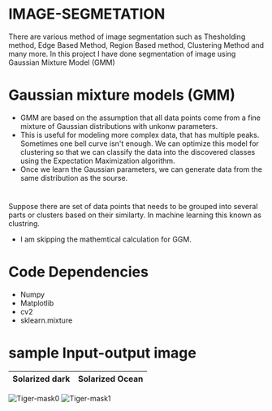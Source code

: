 # IMAGE-SEGMETATION
There are various method of image segmentation such as Thesholding method, Edge Based Method, Region Based method, Clustering Method and many more.
In this project I have done segmentation of image using Gaussian Mixture Model (GMM)

# Gaussian mixture models (GMM)

- GMM are based on the assumption that all data points come from a fine mixture of Gaussian distributions with unkonw parameters.
-  This is useful for modeling more complex data, that has multiple peaks. Sometimes one bell curve isn't enough. We can optimize this model for clustering so that we can classify the data into the discovered classes using the Expectation Maximization algorithm.
- Once we learn the Gaussian parameters, we can generate data from the same distribution as the sourse.
 #
 Suppose there are set of data points that needs to be grouped into several parts or clusters based on their similarty. In machine learning this known as  clustring.
 - I am skipping the mathemtical calculation for GGM.
 
 # Code Dependencies
 - Numpy
 - Matplotlib
 - cv2
 - sklearn.mixture
# sample Input-output image
Solarized dark             |  Solarized Ocean
:-------------------------:|:-------------------------:
![Tiger-mask0](https://user-images.githubusercontent.com/94883810/143028789-e43b5050-8af4-4df7-9f6e-dd1ff5445a3e.jpg) ![Tiger-mask1](https://user-images.githubusercontent.com/94883810/143029024-7b1a360e-28f3-489e-874c-ad5886a60f54.jpg)


